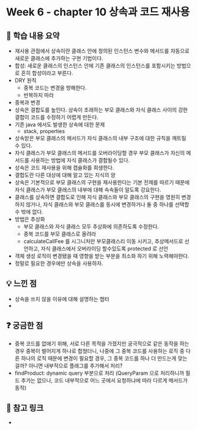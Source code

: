 # Week 6 - chapter 10 상속과 코드 재사용

## 📌 학습 내용 요약
- 재사용 관점에서 상속이란 클래스 안에 정의된 인스턴스 변수와 메서드를 자동으로 새로운 클래스에 추가하는 구현 기법이다.
- 합성: 새로운 클래스의 인스턴스 안에 기존 클래스의 인스턴스를 포함시키는 방법으로 흔히 합성이라고 부른다.
- DRY 원칙
  - 중복 코드는 변경을 방해한다.
  - 반복하지 마라
- 중복과 변경
- 상속은 결합도를 높인다. 상속이 초래하는 부모 클래스와 자식 클래스 사이의 강한 결합이 코드를 수정하기 어렵게 만든다.
- 기존 java 에서도 발생한 상속에 대한 문제
  - stack, properties
- 상속받은 부모 클래스의 메서드가 자식 클래스의 내부 구조에 대한 규칙을 깨트릴 수 있다.
- 자식 클래스가 부모 클래스의 메서드를 오버라이딩할 경우 부모 클래스가 자신의 메서드를 사용하는 방법에 자식 클래스가 결합될수 있다.
- 상속은 코드 재사용을 위해 캡슐화를 희생한다.
- 결합도란 다른 대상에 대해 알고 있는 지식의 양
- 상속은 기본적으로 부모 클래스의 구현을 재사용한다는 기본 전제를 따르기 때문에 자식 클래스가 부모 클래스의 내부에 대해 속속들이 알도록 강요한다.
- 클래스를 상속하면 결합도로 인해 자식 클래스와 부모 클래스의 구현을 영원히 변경하지 않거나, 자식 클래스와 부모 클래스를 동시에 변경하거나 둘 중 하나를 선택할 수 밖에 없다.
- 방법은 추상화
  - 부모 클래스와 자식 클래스 모두 추상화에 의존하도록 수정한다.
  - 중복 코드를 부모 클래스로 올려라
  - calculateCallFee 를 시그니처만 부모클래스리 이동 시키고, 추상메서드로 선언하고, 자식 클래스에서 오버라이딩 할수있도록 protected 로 선언
- 객체 생성 로직이 변경됐을 때 영향을 받는 부분을 최소화 하기 위해 노력해야한다.
- 정말로 필요한 경우에만 상속을 사용하자.

## 💡 느낀 점
- 상속을 쓰지 않을 이유에 대해 설명하는 챕터
- 

## ❓ 궁금한 점
- 중복 코드를 없애기 위해, 서로 다른 목적을 가졌지만 궁극적으로 같은 동작을 하는 경우 중복이 벌어지게 하나로 합쳤더니,
나중에 그 중복 코드를 사용하는 로직 중 다른 하나의 로직 때문에 변경이 필요할 경우, 
그 중복 코드를 하나 더 만드는게 맞는걸까? 아니면 내부적으로 플래그를 추가해서 처리?
 - findProduct: dynamic query 부분으로 처리 (QueryParam 으로 처리하니까 필드 추가는 없으나, 코드 내부적으로 어느 곳에서 요청하냐에 따라 다르게 메서드가 동작)

## 🔗 참고 링크
- 
